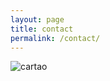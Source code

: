 ```yaml
---
layout: page
title: contact
permalink: /contact/
---
```


![cartao](http://plus.google.com/u/0/photos/photo/104783404561091791697/6326139939932350626?icm=false)
